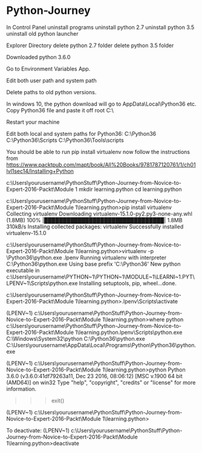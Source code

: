 # Python-Journey

In Control Panel uninstall programs
uninstall python 2.7
uninstall python 3.5
uninstall old python launcher

Explorer Directory
delete python 2.7 folder
delete python 3.5 folder

Downloaded python 3.6.0

Go to Environment Variables App.

Edit both user path and system path

Delete paths to old python versions.

In windows 10, the python download will go to AppData\Local\Python36 etc.
Copy Python36 file and paste it off root C:\

Restart your machine

Edit both local and system paths for Python36:
C:\Python36
C:\Python36\Scripts
C:\Python36\Tools\scripts

You should be able to run pip install virtualenv now
follow the instructions from https://www.packtpub.com/mapt/book/All%20Books/9781787120761/1/ch01lvl1sec14/Installing+Python

c:\Users\yourusername\PythonStuff\Python-Journey-from-Novice-to-Expert-2016-Packt\Module 1
mkdir learning.python
cd learning.python

c:\Users\yourusername\PythonStuff\Python-Journey-from-Novice-to-Expert-2016-Packt\Module 1\learning.python>pip install virtualenv
Collecting virtualenv
  Downloading virtualenv-15.1.0-py2.py3-none-any.whl (1.8MB)
    100% |████████████████████████████████| 1.8MB 310kB/s
Installing collected packages: virtualenv
Successfully installed virtualenv-15.1.0

c:\Users\yourusername\PythonStuff\Python-Journey-from-Novice-to-Expert-2016-Packt\Module 1\learning.python>virtualenv -p \Python36\python.exe .lpenv
Running virtualenv with interpreter C:\Python36\python.exe
Using base prefix 'C:\\Python36'
New python executable in c:\Users\yourusername\PYTHON~1\PYTHON~1\MODULE~1\LEARNI~1.PYT\LPENV~1\Scripts\python.exe
Installing setuptools, pip, wheel...done.

c:\Users\yourusername\PythonStuff\Python-Journey-from-Novice-to-Expert-2016-Packt\Module 1\learning.python>.lpenv\Scripts\activate

(LPENV~1) c:\Users\yourusername\PythonStuff\Python-Journey-from-Novice-to-Expert-2016-Packt\Module 1\learning.python>where python
c:\Users\yourusername\PythonStuff\Python-Journey-from-Novice-to-Expert-2016-Packt\Module 1\learning.python\.lpenv\Scripts\python.exe
C:\Windows\System32\python
C:\Python36\python.exe
C:\Users\yourusername\AppData\Local\Programs\Python\Python36\python.exe

(LPENV~1) c:\Users\yourusername\PythonStuff\Python-Journey-from-Novice-to-Expert-2016-Packt\Module 1\learning.python>python
Python 3.6.0 (v3.6.0:41df79263a11, Dec 23 2016, 08:06:12) [MSC v.1900 64 bit (AMD64)] on win32
Type "help", "copyright", "credits" or "license" for more information.
>>> exit()

(LPENV~1) c:\Users\yourusername\PythonStuff\Python-Journey-from-Novice-to-Expert-2016-Packt\Module 1\learning.python>

To deactivate:
(LPENV~1) c:\Users\yourusername\PythonStuff\Python-Journey-from-Novice-to-Expert-2016-Packt\Module 1\learning.python>deactivate


